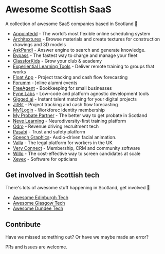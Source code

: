 # Awesome Scottish SaaS
A collection of awesome SaaS companies based in Scotland 🏴󠁧󠁢󠁳󠁣󠁴󠁿

* [Appointedd](https://www.appointedd.com) - The world’s most flexible online scheduling system
* [Architextures](https://architextures.org) - Browse materials and create textures for construction drawings and 3D models
* [AskPandi](https://askpandi.com) - Answer engine to search and generate knowledge.
* [Bypass](https://bypasscharge.com) - The fastest way to charge and manage your fleet
* [ClassforKids](https://clubs.classforkids.co.uk/) - Grow your club & academy
* [Experiential Learning Tools](https://experientiallearningtools.com) - Deliver remote training to groups that works
* [Float App](https://floatapp.com) - Project tracking and cash flow forecasting
* [Forumm](http://forumm.events) - )nline alumni events
* [FreeAgent](http://freeagent.com) - Bookkeeping for small businesses
* [Fyne Labs](https://fynelabs.com) - Low-code and platform agnostic development tools
* [Gigged.ai](https://gigged.ai) - Instant talent matching for your digital projects
* [JitBit](https://www.jitbit.com) - Project tracking and cash flow forecasting
* [My1Login](https://www.my1login.com) - Workforec identity membership
* [My Probate Partner](https://www.myprobatepartner.co.uk) - The better way to get probate in Scotland
* [Neve Learning](https://www.nevelearning.co.uk) - Neurodiversity-first training platform
* [Odro](https://www.odro.co.uk) - Revenue driving recruitment tech
* [Pasabi](https://pasabi.com) - Trust and safety platform
* [Speech Graphics](https://www.speech-graphics.com/)- Audio-driven facial animation.
* [Valla](https://valla.uk) - The legal platform for workers in the UK
* [Very Connect](https://www.veryconnect.com) - Membership, CRM and community software
* [Willo](https://willo.video) - The cost-effective way to screen candidates at scale
* [Xeyex](https://www.xeyex.co.uk) - Software for opticians

## Get involved in Scottish tech
There's lots of awesome stuff happening in Scotland, get involved 🏴󠁧󠁢󠁳󠁣󠁴󠁿

* [Awesome Edinburgh Tech](https://github.com/telaco/awesome-edinburgh-tech)
* [Awesome Glasgow Tech](https://github.com/addjam/awesome-glasgow-tech)
* [Awesome Dundee Tech](https://github.com/dougaitken/awesome-dundee-tech)

## Contribute
Have we missed something out? Or have we maybe made an error?

PRs and issues are welcome.
